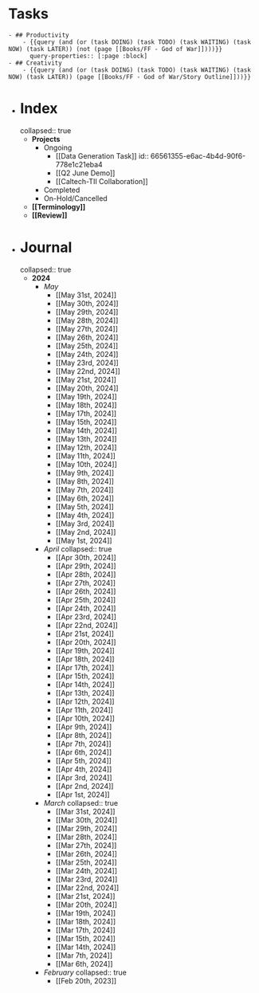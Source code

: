 # Tasks
	- ## Productivity
		- {{query (and (or (task DOING) (task TODO) (task WAITING) (task NOW) (task LATER)) (not (page [[Books/FF - God of War]])))}}
		  query-properties:: [:page :block]
	- ## Creativity
		- {{query (and (or (task DOING) (task TODO) (task WAITING) (task NOW) (task LATER)) (page [[Books/FF - God of War/Story Outline]]))}}
- # Index
  collapsed:: true
	- **Projects**
		- Ongoing
			- [[Data Generation Task]]
			  id:: 66561355-e6ac-4b4d-90f6-778e1c21eba4
			- [[Q2 June Demo]]
			- [[Caltech-TII Collaboration]]
		- Completed
		- On-Hold/Cancelled
	- **[[Terminology]]**
	- **[[Review]]**
- # Journal
  collapsed:: true
	- **2024**
		- *May*
			- [[May 31st, 2024]]
			- [[May 30th, 2024]]
			- [[May 29th, 2024]]
			- [[May 28th, 2024]]
			- [[May 27th, 2024]]
			- [[May 26th, 2024]]
			- [[May 25th, 2024]]
			- [[May 24th, 2024]]
			- [[May 23rd, 2024]]
			- [[May 22nd, 2024]]
			- [[May 21st, 2024]]
			- [[May 20th, 2024]]
			- [[May 19th, 2024]]
			- [[May 18th, 2024]]
			- [[May 17th, 2024]]
			- [[May 15th, 2024]]
			- [[May 14th, 2024]]
			- [[May 13th, 2024]]
			- [[May 12th, 2024]]
			- [[May 11th, 2024]]
			- [[May 10th, 2024]]
			- [[May 9th, 2024]]
			- [[May 8th, 2024]]
			- [[May 7th, 2024]]
			- [[May 6th, 2024]]
			- [[May 5th, 2024]]
			- [[May 4th, 2024]]
			- [[May 3rd, 2024]]
			- [[May 2nd, 2024]]
			- [[May 1st, 2024]]
		- *April*
		  collapsed:: true
			- [[Apr 30th, 2024]]
			- [[Apr 29th, 2024]]
			- [[Apr 28th, 2024]]
			- [[Apr 27th, 2024]]
			- [[Apr 26th, 2024]]
			- [[Apr 25th, 2024]]
			- [[Apr 24th, 2024]]
			- [[Apr 23rd, 2024]]
			- [[Apr 22nd, 2024]]
			- [[Apr 21st, 2024]]
			- [[Apr 20th, 2024]]
			- [[Apr 19th, 2024]]
			- [[Apr 18th, 2024]]
			- [[Apr 17th, 2024]]
			- [[Apr 15th, 2024]]
			- [[Apr 14th, 2024]]
			- [[Apr 13th, 2024]]
			- [[Apr 12th, 2024]]
			- [[Apr 11th, 2024]]
			- [[Apr 10th, 2024]]
			- [[Apr 9th, 2024]]
			- [[Apr 8th, 2024]]
			- [[Apr 7th, 2024]]
			- [[Apr 6th, 2024]]
			- [[Apr 5th, 2024]]
			- [[Apr 4th, 2024]]
			- [[Apr 3rd, 2024]]
			- [[Apr 2nd, 2024]]
			- [[Apr 1st, 2024]]
		- *March*
		  collapsed:: true
			- [[Mar 31st, 2024]]
			- [[Mar 30th, 2024]]
			- [[Mar 29th, 2024]]
			- [[Mar 28th, 2024]]
			- [[Mar 27th, 2024]]
			- [[Mar 26th, 2024]]
			- [[Mar 25th, 2024]]
			- [[Mar 24th, 2024]]
			- [[Mar 23rd, 2024]]
			- [[Mar 22nd, 2024]]
			- [[Mar 21st, 2024]]
			- [[Mar 20th, 2024]]
			- [[Mar 19th, 2024]]
			- [[Mar 18th, 2024]]
			- [[Mar 17th, 2024]]
			- [[Mar 15th, 2024]]
			- [[Mar 14th, 2024]]
			- [[Mar 7th, 2024]]
			- [[Mar 6th, 2024]]
		- *February*
		  collapsed:: true
			- [[Feb 20th, 2023]]